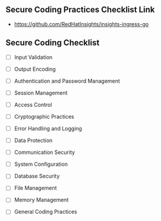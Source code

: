## Secure Coding Practices Checklist Link
- https://github.com/RedHatInsights/insights-ingress-go

## Secure Coding Checklist
- [ ] Input Validation

- [ ] Output Encoding

- [ ] Authentication and Password Management

- [ ] Session Management

- [ ] Access Control

- [ ] Cryptographic Practices

- [ ] Error Handling and Logging

- [ ] Data Protection

- [ ] Communication Security

- [ ] System Configuration

- [ ] Database Security

- [ ] File Management

- [ ] Memory Management

- [ ] General Coding Practices

